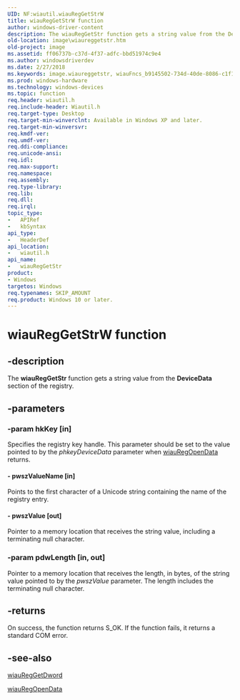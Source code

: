 ```yaml
---
UID: NF:wiautil.wiauRegGetStrW
title: wiauRegGetStrW function
author: windows-driver-content
description: The wiauRegGetStr function gets a string value from the DeviceData section of the registry.
old-location: image\wiaureggetstr.htm
old-project: image
ms.assetid: ff06737b-c37d-4f37-adfc-bbd51974c9e4
ms.author: windowsdriverdev
ms.date: 2/27/2018
ms.keywords: image.wiaureggetstr, wiauFncs_b9145502-734d-40de-8086-c1f193966269.xml, wiauRegGetStr, wiauRegGetStr function [Imaging Devices], wiauRegGetStrA, wiauRegGetStrW, wiautil/wiauRegGetStr
ms.prod: windows-hardware
ms.technology: windows-devices
ms.topic: function
req.header: wiautil.h
req.include-header: Wiautil.h
req.target-type: Desktop
req.target-min-winverclnt: Available in Windows XP and later.
req.target-min-winversvr: 
req.kmdf-ver: 
req.umdf-ver: 
req.ddi-compliance: 
req.unicode-ansi: 
req.idl: 
req.max-support: 
req.namespace: 
req.assembly: 
req.type-library: 
req.lib: 
req.dll: 
req.irql: 
topic_type:
-	APIRef
-	kbSyntax
api_type:
-	HeaderDef
api_location:
-	wiautil.h
api_name:
-	wiauRegGetStr
product:
- Windows
targetos: Windows
req.typenames: SKIP_AMOUNT
req.product: Windows 10 or later.
---
```


# wiauRegGetStrW function


## -description


The <b>wiauRegGetStr</b> function gets a string value from the <b>DeviceData</b> section of the registry.


## -parameters




### -param hkKey [in]

Specifies the registry key handle. This parameter should be set to the value pointed to by the <i>phkeyDeviceData </i>parameter when <a href="https://msdn.microsoft.com/library/windows/hardware/ff550179">wiauRegOpenData</a> returns.


#### - pwszValueName [in]

Points to the first character of a Unicode string containing the name of the registry entry.


#### - pwszValue [out]

Pointer to a memory location that receives the string value, including a terminating null character.


### -param pdwLength [in, out]

Pointer to a memory location that receives the length, in bytes, of the string value pointed to by the <i>pwszValue</i> parameter. The length includes the terminating null character.


## -returns



On success, the function returns S_OK. If the function fails, it returns a standard COM error.




## -see-also




<a href="https://msdn.microsoft.com/library/windows/hardware/ff550176">wiauRegGetDword</a>



<a href="https://msdn.microsoft.com/library/windows/hardware/ff550179">wiauRegOpenData</a>
 

 

